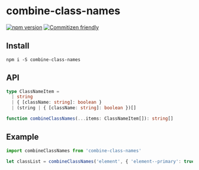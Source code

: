 # combine-class-names

[![npm version](https://badge.fury.io/js/combine-class-names.svg)](https://badge.fury.io/js/combine-class-names)
[![Commitizen friendly](https://img.shields.io/badge/commitizen-friendly-brightgreen.svg)](http://commitizen.github.io/cz-cli/)

## Install

```
npm i -S combine-class-names
```

## API

```typescript
type ClassNameItem =
  | string
  | { [className: string]: boolean }
  | (string | { [className: string]: boolean })[]

function combineClassNames(...items: ClassNameItem[]): string[]
```

## Example

```javascript
import combineClassNames from 'combine-class-names'

let classList = combineClassNames('element', { 'element--primary': true })
```

